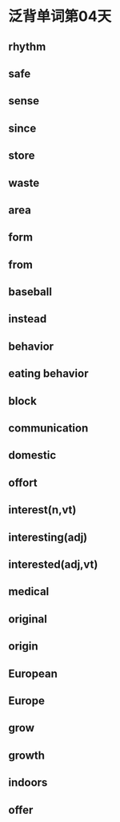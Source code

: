 # 泛背单词第04天

## rhythm

## safe

## sense

## since

## store

## waste

## area

## form

## from

## baseball

## instead

## behavior

## eating behavior

## block

## communication

## domestic

## offort

## interest(n,vt)

## interesting(adj)

## interested(adj,vt)

## medical

## original

## origin

## European

## Europe

## grow

## growth

## indoors

## offer



